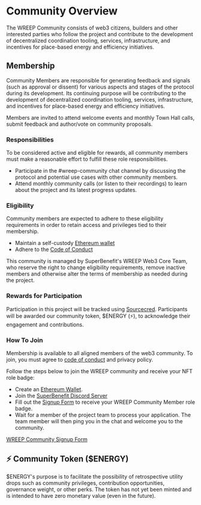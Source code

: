 # Community Overview

The WREEP Community consists of web3 citizens, builders and other interested parties who follow the project and contribute to the development of decentralized coordination tooling, services, infrastructure, and incentives for place-based energy and efficiency initiatives.

## Membership

Community Members are responsible for generating feedback and signals (such as approval or dissent) for various aspects and stages of the protocol during its development. Its continuing purpose will be contributing to the development of decentralized coordination tooling, services, infrastructure, and incentives for place-based energy and efficiency initiatives.

Members are invited to attend welcome events and monthly Town Hall calls, submit feedback and author/vote on community proposals.

### Responsibilities

To be considered active and eligible for rewards, all community members must make a reasonable effort to fulfill these role responsibilities.

* Participate in the #wreep-community chat channel by discussing the protocol and potential use cases with other community members.
* Attend monthly community calls (or listen to their recordings) to learn about the project and its latest progress updates.

### Eligibility

Community members are expected to adhere to these eligibility requirements in order to retain access and privileges tied to their membership.

* Maintain a self-custody [Ethereum wallet](https://www.mybff.com/discover/wtf-is-a-crypto-wallet)
* Adhere to the [Code of Conduct](../CODE\_OF\_CONDUCT.md)

This community is managed by SuperBenefit's WREEP Web3 Core Team, who reserve the right to change eligibility requirements, remove inactive members and otherwise alter the terms of membership as needed during the project.

### Rewards for Participation

Participation in this project will be tracked using [Sourcecred](https://github.com/superbenefit/sourcecred). Participants will be awarded our community token, $ENERGY (⚡), to acknowledge their engagement and contributions.

### How To Join

Membership is available to all aligned members of the web3 community. To join, you must agree to [code of conduct](../code\_of\_conduct.md) and privacy policy.

Follow the steps below to join the WREEP community and receive your NFT role badge:

* Create an [Ethereum Wallet](https://www.mybff.com/discover/wtf-is-a-crypto-wallet).
* Join the [SuperBenefit Discord Server](https://discord.gg/6mDepqjgh2)
* Fill out the [Signup Form](https://wreep.deform.cc/community-signup) to receive your WREEP Community Member role badge.
* Wait for a member of the project team to process your application. The team member will then ping you in the chat and welcome you to the community.

[WREEP Community Signup Form](https://wreep.deform.cc/community-signup)

## ⚡ Community Token ($ENERGY)

$ENERGY's purpose is to facilitate the possibility of retrospective utility drops such as community privileges, contribution opportunities, governance weight, or other perks. The token has not yet been minted and is intended to have zero monetary value (even in the future).
